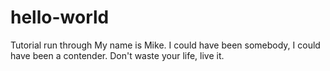 hello-world
===========

Tutorial run through
My name is Mike. I could have been somebody, I could have been a contender. Don't waste your life, live it.

